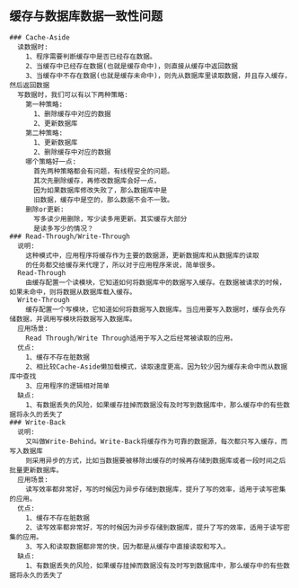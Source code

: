 ## 缓存与数据库数据一致性问题
    ### Cache-Aside
      读数据时:
        1、程序需要判断缓存中是否已经存在数据。
        2、当缓存中已经存在数据(也就是缓存命中)，则直接从缓存中返回数据
        3、当缓存中不存在数据(也就是缓存未命中)，则先从数据库里读取数据，并且存入缓存，然后返回数据
      写数据时，我们可以有以下两种策略:
        第一种策略:
          1、删除缓存中对应的数据
          2、更新数据库
        第二种策略:
          1、更新数据库
          2、删除缓存中对应的数据
        哪个策略好一点:
          首先两种策略都会有问题，有线程安全的问题。
          其次先删除缓存，再修改数据库会好一点，
          因为如果数据库修改失败了，那么数据库中是
          旧数据，缓存中是空的，那么数据不会不一致。
        删除or更新:
          写多读少用删除，写少读多用更新。其实缓存大部分
          是读多写少的情况？
    ### Read-Through/Write-Through
      说明:
        这种模式中，应用程序将缓存作为主要的数据源，更新数据库和从数据库的读取
        的任务都交给缓存来代理了，所以对于应用程序来说，简单很多。
      Read-Through
        由缓存配置一个读模块，它知道如何将数据库中的数据写入缓存。在数据被请求的时候，如果未命中，则将数据从数据库载入缓存。
      Write-Through
        缓存配置一个写模块，它知道如何将数据写入数据库。当应用要写入数据时，缓存会先存储数据，并调用写模块将数据写入数据库。
      应用场景:
        Read Through/Write Through适用于写入之后经常被读取的应用。
      优点:
        1、缓存不存在脏数据
        2、相比较Cache-Aside懒加载模式，读取速度更高，因为较少因为缓存未命中而从数据库中查找
        3、应用程序的逻辑相对简单
      缺点:
        1、有数据丢失的风险，如果缓存挂掉而数据没有及时写到数据库中，那么缓存中的有些数据将永久的丢失了
    ### Write-Back
      说明:
        又叫做Write-Behind。Write-Back将缓存作为可靠的数据源，每次都只写入缓存，而写入数据库
        则采用异步的方式，比如当数据要被移除出缓存的时候再存储到数据库或者一段时间之后批量更新数据库。
      应用场景:
        读写效率都非常好，写的时候因为异步存储到数据库，提升了写的效率，适用于读写密集的应用。
      优点:
        1、缓存不存在脏数据
        2、读写效率都非常好，写的时候因为异步存储到数据库，提升了写的效率，适用于读写密集的应用。
        3、写入和读取数据都非常的快，因为都是从缓存中直接读取和写入。
      缺点:
        1、有数据丢失的风险，如果缓存挂掉而数据没有及时写到数据库中，那么缓存中的有些数据将永久的丢失了


      

